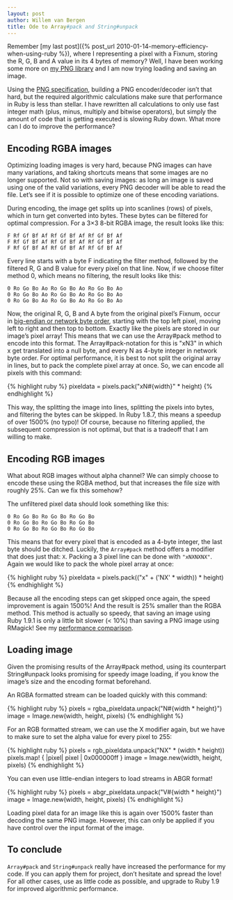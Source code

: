 ```yaml
---
layout: post
author: Willem van Bergen
title: Ode to Array#pack and String#unpack
---
```


Remember [my last post]({% post_url 2010-01-14-memory-efficiency-when-using-ruby %}), where I representing a pixel with a Fixnum, storing the R, G, B and A value in its 4 bytes of memory? Well, I have been working some more on [my PNG library](https://github.com/wvanbergen/chunky_png) and I am now trying loading and saving an image.

Using the [PNG specification](http://www.w3.org/TR/PNG/), building a PNG encoder/decoder isn’t that hard, but the required algorithmic calculations make sure that performance in Ruby is less than stellar. I have rewritten all calculations to only use fast integer math (plus, minus, multiply and bitwise operators), but simply the amount of code that is getting executed is slowing Ruby down. What more can I do to improve the performance?

## Encoding RGBA images

Optimizing loading images is very hard, because PNG images can have many variations, and taking shortcuts means that some images are no longer supported. Not so with saving images: as long an image is saved using one of the valid variations, every PNG decoder will be able to read the file. Let’s see if it is possible to optimize one of these encoding variations.

During encoding, the image get splits up into scanlines (rows) of pixels, which in turn get converted into bytes. These bytes can be filtered for optimal compression. For a 3×3 8-bit RGBA image, the result looks like this:

    F Rf Gf Bf Af Rf Gf Bf Af Rf Gf Bf Af
    F Rf Gf Bf Af Rf Gf Bf Af Rf Gf Bf Af
    F Rf Gf Bf Af Rf Gf Bf Af Rf Gf Bf Af

Every line starts with a byte F indicating the filter method, followed by the filtered R, G and B value for every pixel on that line. Now, if we choose filter method 0, which means no filtering, the result looks like this:

    0 Ro Go Bo Ao Ro Go Bo Ao Ro Go Bo Ao
    0 Ro Go Bo Ao Ro Go Bo Ao Ro Go Bo Ao
    0 Ro Go Bo Ao Ro Go Bo Ao Ro Go Bo Ao

Now, the original R, G, B and A byte from the original pixel’s Fixnum, occur in [big-endian or network byte order](http://en.wikipedia.org/wiki/Endianness), starting with the top left pixel, moving left to right and then top to bottom. Exactly like the pixels are stored in our image’s pixel array! This means that we can use the Array#pack method to encode into this format. The Array#pack-notation for this is "xN3" in which x get translated into a null byte, and every N as 4-byte integer in network byte order. For optimal performance, it is best to not split the original array in lines, but to pack the complete pixel array at once. So, we can encode all pixels with this command:

{% highlight ruby %}
pixeldata = pixels.pack("xN#{width}" * height)
{% endhighlight %}

This way, the splitting the image into lines, splitting the pixels into bytes, and filtering the bytes can be skipped. In Ruby 1.8.7, this means a speedup of over 1500% (no typo)! Of course, because no filtering applied, the subsequent compression is not optimal, but that is a tradeoff that I am willing to make.

## Encoding RGB images

What about RGB images without alpha channel? We can simply choose to encode these using the RGBA method, but that increases the file size with roughly 25%. Can we fix this somehow?

The unfiltered pixel data should look something like this:

    0 Ro Go Bo Ro Go Bo Ro Go Bo
    0 Ro Go Bo Ro Go Bo Ro Go Bo
    0 Ro Go Bo Ro Go Bo Ro Go Bo

This means that for every pixel that is encoded as a 4-byte integer, the last byte should be ditched. Luckily, the `Array#pack` method offers a modifier that does just that: `X`. Packing a 3 pixel line can be done with `"xNXNXNX"`. Again we would like to pack the whole pixel array at once:

{% highlight ruby %}
pixeldata = pixels.pack(("x" + ('NX' * width)) * height)
{% endhighlight %}

Because all the encoding steps can get skipped once again, the speed improvement is again 1500%! And the result is 25% smaller than the RGBA method. This method is actually so speedy, that saving an image using Ruby 1.9.1 is only a little bit slower (< 10%) than saving a PNG image using RMagick! See my [performance comparison](https://github.com/wvanbergen/chunky_png/wiki/performance-comparison).

## Loading image

Given the promising results of the Array#pack method, using its counterpart String#unpack looks promising for speedy image loading, if you know the image’s size and the encoding format beforehand.

An RGBA formatted stream can be loaded quickly with this command:

{% highlight ruby %}
pixels = rgba_pixeldata.unpack("N#{width * height}")
image = Image.new(width, height, pixels)
{% endhighlight %}

For an RGB formatted stream, we can use the X modifier again, but we have to make sure to set the alpha value for every pixel to 255:

{% highlight ruby %}
pixels = rgb_pixeldata.unpack("NX" * (width * height))
pixels.map! { |pixel| pixel | 0x000000ff }
image = Image.new(width, height, pixels)
{% endhighlight %}

You can even use little-endian integers to load streams in ABGR format!

{% highlight ruby %}
pixels = abgr_pixeldata.unpack("V#{width * height}")
image = Image.new(width, height, pixels)
{% endhighlight %}

Loading pixel data for an image like this is again over 1500% faster than decoding the same PNG image. However, this can only be applied if you have control over the input format of the image.

## To conclude

`Array#pack` and `String#unpack` really have increased the performance for my code. If you can apply them for project, don’t hesitate and spread the love! For all other cases, use as little code as possible, and upgrade to Ruby 1.9 for improved algorithmic performance.

